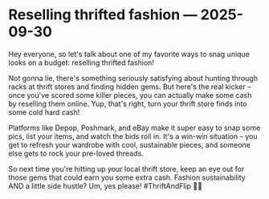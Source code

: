 # Reselling thrifted fashion — 2025-09-30

Hey everyone, so let's talk about one of my favorite ways to snag unique looks on a budget: reselling thrifted fashion!

Not gonna lie, there's something seriously satisfying about hunting through racks at thrift stores and finding hidden gems. But here's the real kicker – once you've scored some killer pieces, you can actually make some cash by reselling them online. Yup, that's right, turn your thrift store finds into some cold hard cash!

Platforms like Depop, Poshmark, and eBay make it super easy to snap some pics, list your items, and watch the bids roll in. It's a win-win situation – you get to refresh your wardrobe with cool, sustainable pieces, and someone else gets to rock your pre-loved threads.

So next time you're hitting up your local thrift store, keep an eye out for those gems that could earn you some extra cash. Fashion sustainability AND a little side hustle? Um, yes please! #ThriftAndFlip 🌟✨
